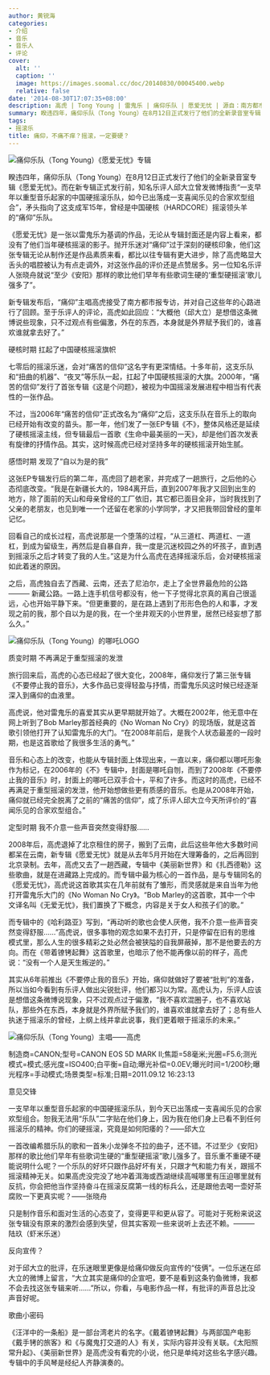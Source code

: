 ```yaml
---
author: 黄锐海
categories:
- 介绍
- 音乐
- 音乐人
- 评论
cover:
  alt: ''
  caption: ''
  image: https://images.soomal.cc/doc/20140830/00045400.webp
  relative: false
date: '2014-08-30T17:07:35+08:00'
description: 高虎 | Tong Young | 雷鬼乐 | 痛仰乐队 | 愿爱无忧 | 源自：南方都市报 | 版权：转载 |  平均/总评分：00.00/0
summary: 睽违四年，痛仰乐队（Tong Young）在8月12日正式发行了他们的全新录音室专辑《愿爱无忧》。而在新专辑正式发行前，知名乐评人邱大立曾发微博指责“一支早年以重型音乐起家的中国硬摇滚乐队，如今已出落成一支喜闻乐见的合家欢型组合”，矛头指向了这支成军15年，曾经是中国硬核（HARDCORE）摇滚领头羊的“痛仰”乐队……
tags:
- 摇滚乐
title: 痛仰，不痛不痒？摇滚，一定要硬？
---
```


![痛仰乐队（Tong Young）《愿爱无忧》专辑](https://images.soomal.cc/doc/20140830/00045398_01.webp)





睽违四年，痛仰乐队（Tong Young）在8月12日正式发行了他们的全新录音室专辑《愿爱无忧》。而在新专辑正式发行前，知名乐评人邱大立曾发微博指责“一支早年以重型音乐起家的中国硬摇滚乐队，如今已出落成一支喜闻乐见的合家欢型组合”，矛头指向了这支成军15年，曾经是中国硬核（HARDCORE）摇滚领头羊的“痛仰”乐队。

《愿爱无忧》是一张以雷鬼乐为基调的作品，无论从专辑封面还是内容上看来，都没有了他们当年硬核摇滚的影子。抛开乐迷对“痛仰”过于深刻的硬核印象，他们这张专辑无论从制作还是作品素质来看，都比以往专辑有更大进步，除了高虎略显大舌头的唱腔被认为有点走调外，对这张作品的评价还是点赞居多。另一位知名乐评人张晓舟就说“至少《安阳》那样的歌比他们早年有些歌词生硬的‘重型硬摇滚’歌儿强多了”。

新专辑发布后，“痛仰”主唱高虎接受了南方都市报专访，并对自己这些年的心路进行了回顾。至于乐评人的评论，高虎如此回应：“大概他（邱大立）是想借这条微博说些现象，只不过观点有些偏激，外在的东西，本身就是外界赋予我们的，谁喜欢谁就拿去好了。”

硬核时期 扛起了中国硬核摇滚旗帜

七零后的摇滚乐迷，会对“痛苦的信仰”这名字有更深情结。十多年前，这支乐队和“扭曲的机器”、“夜叉”等乐队一起，扛起了中国硬核摇滚的大旗。2000年，“痛苦的信仰”发行了首张专辑《这是个问题》，被视为中国摇滚发展进程中相当有代表性的一张作品。

不过，当2006年“痛苦的信仰”正式改名为“痛仰”之后，这支乐队在音乐上的取向已经开始有改变的苗头。那一年，他们发了一张EP专辑《不》，整体风格还是延续了硬核摇滚主线，但专辑最后一首歌《生命中最美丽的一天》，却是他们首次发表有旋律的抒情作品。其实，这时候高虎已经对坚持多年的硬核摇滚开始生腻。

感悟时期 发现了“自以为是的我”

这张EP专辑发行后的第二年，高虎回了趟老家，并完成了一趟旅行，之后他的心态彻底改变。“我是在新疆长大的，1984离开后，直到2007年我才又回到出生的地方，除了面前的天山和母亲曾经的工厂依旧，其它都已面目全非，当时我找到了父亲的老朋友，也见到唯一一个还留在老家的小学同学，才又把我带回曾经的童年记忆。

回看自己的成长过程，高虎说那是一个堕落的过程，“从三道杠、两道杠、一道杠，到成为留级生，再然后是自暴自弃，我一度是沉迷校园之外的坏孩子，直到遇到摇滚乐之后才转变了我的人生。”这是为什么高虎在选择摇滚乐后，会对硬核摇滚如此着迷的原因。

之后，高虎独自去了西藏、云南，还去了尼泊尔，走上了全世界最危险的公路――― 新藏公路。一路上连手机信号都没有，他一下子觉得北京真的离自己很遥远，心也开始平静下来。“但更重要的，是在路上遇到了形形色色的人和事，才发现之前的我，那个自以为是的我，在一个坐井观天的小世界里，居然已经妄想了那么久。”

![痛仰乐队（Tong Young）的哪吒LOGO](https://images.soomal.cc/doc/20140830/00045399.webp)





质变时期 不再满足于重型摇滚的发泄

旅行回来后，高虎的心态已经起了很大变化，2008年，痛仰发行了第三张专辑《不要停止我的音乐》，大多作品已变得轻盈与抒情，而雷鬼乐风这时候已经逐渐深入到痛仰的血液里。

高虎说，他对雷鬼乐的喜爱其实从更早期就开始了。大概在2002年，他无意中在网上听到了Bob Marley那首经典的《No Woman No Cry》的现场版，就是这首歌引领他打开了认知雷鬼乐的大门。“在2008年前后，是我个人状态最差的一段时期，也是这首歌给了我很多生活的勇气。”

音乐和心态上的改变，也能从专辑封面上体现出来，一直以来，痛仰都以哪吒形象作为标记，在2006年的《不》专辑中，封面是哪吒自刎，而到了2008年《不要停止我的音乐》时，封面上的哪吒已双手合十，平和了许多。而这时的高虎，已经不再满足于重型摇滚的发泄，他开始想做些更有质感的音乐。也是从2008年开始，痛仰就已经完全脱离了之前的“痛苦的信仰”，成了乐评人邱大立今天所评价的“喜闻乐见的合家欢型组合。”

定型时期 我不介意一些声音突然变得舒服……

2008年后，高虎退掉了北京租住的房子，搬到了云南，此后这些年他大多数时间都呆在云南，新专辑《愿爱无忧》就是从去年5月开始在大理筹备的，之后再回到北京录制。去年，高虎又去了一趟西藏，专辑中《美丽新世界》和《扎西德勒》这些歌曲，就是在进藏路上完成的。而专辑中最为核心的一首作品，是与专辑同名的《愿爱无忧》，高虎说这首歌其实在几年前就有了雏形，而灵感就是来自当年为他打开雷鬼乐大门的《No Woman No Cry》。“Bob Marley的这首歌，其中一个中文译名叫《无爱无忧》，我们置换了下概念，内容是关于女人和孩子们的歌。”

而专辑中的《哈利路亚》写到，“再动听的歌也会使人厌倦，我不介意一些声音突然变得舒服……”高虎说，很多事物的观念如果不去打开，只是停留在旧有的思维模式里，那么人生的很多精彩之处必然会被狭隘的自我屏蔽掉，那不是他要去的方向。而在《带着镣铐起舞》这首歌里，也暗示了他不能再像以前的样子，高虎说：“没有一个人是天生叛逆的。”

其实从6年前推出《不要停止我的音乐》开始，痛仰就做好了要被“批判”的准备，所以当如今看到有乐评人做出尖锐批评，他们都习以为常。高虎认为，乐评人应该是想借这条微博说现象，只不过观点过于偏激，“我不喜欢混圈子，也不喜欢站队，那些外在东西，本身就是外界所赋予我们的，谁喜欢谁就拿去好了；总有些人执迷于摇滚乐的曾经，上纲上线并拿此说事，我们更着眼于摇滚乐的未来。”

![痛仰乐队（Tong Young）主唱――高虎](https://images.soomal.cc/doc/20140830/00045400.webp)

制造商=CANON;型号=CANON EOS 5D MARK II;焦距=58毫米;光圈=F5.6;测光模式=模式;感光度=ISO400;白平衡=自动;曝光补偿=0.0EV;曝光时间=1/200秒;曝光程序=手动模式;场景类型=标准;日期=2011.09.12 16:23:13



意见交锋

一支早年以重型音乐起家的中国硬摇滚乐队，到今天已出落成一支喜闻乐见的合家欢型组合。恕我无法用“乐队”二字贴在他们身上，因为我在他们身上已看不到任何摇滚乐的精神。你们的硬摇滚，究竟是如何阳痿的？――邱大立

一首改编希腊乐队的歌和一首朱小龙弹冬不拉的曲子，还不错。不过至少《安阳》那样的歌比他们早年有些歌词生硬的“重型硬摇滚”歌儿强多了。音乐重不重硬不硬能说明什么呢？一个乐队的好坏只跟作品好坏有关，只跟才气和能力有关，跟摇不摇滚精神无关。如果高虎没完没了地冲着洱海或西湖继续高喊哪里有压迫哪里就有反抗，你会把他当作坚持奋斗在摇滚反腐第一线的标兵么，还是跟他去喝一壶好茶腐败一下更真实呢？――张晓舟

只是制作音乐和面对生活的心态变了，变得更平和更从容了。可能对于死粉来说这张专辑没有原来的激烈会感到失望，但其实客观一些来说听上去还不赖。――― 陆玖（虾米乐迷）

反向宣传？

对于邱大立的批评，在乐迷眼里更像是给痛仰做反向宣传的“伎俩”。一位乐迷在邱大立的微博上留言，“大立其实是痛仰的企宣吧，要不是看到这条钓鱼微博，我都不会去找这张专辑来听……”所以，你看，与电影作品一样，有批评的声音总比没声音好呢。

歌曲小密码

《汪洋中的一条船》是一部台湾老片的名字。《戴着镣铐起舞》与两部国产电影《戴手铐的旅客》和《与魔鬼打交道的人》有关，实际内容并没有关联。《太阳照常升起》、《美丽新世界》是高虎没有看完的小说，他只是单纯对这些名字感兴趣。专辑中的手风琴是经纪人齐静演奏的。